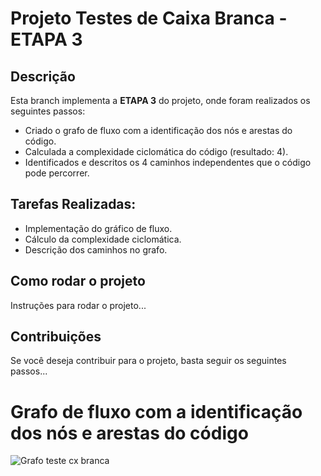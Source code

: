# Projeto Testes de Caixa Branca - ETAPA 3

## Descrição
Esta branch implementa a **ETAPA 3** do projeto, onde foram realizados os seguintes passos:

- Criado o grafo de fluxo com a identificação dos nós e arestas do código.
- Calculada a complexidade ciclomática do código (resultado: 4).
- Identificados e descritos os 4 caminhos independentes que o código pode percorrer.

## Tarefas Realizadas:
- Implementação do gráfico de fluxo.
- Cálculo da complexidade ciclomática.
- Descrição dos caminhos no grafo.

## Como rodar o projeto
Instruções para rodar o projeto...

## Contribuições
Se você deseja contribuir para o projeto, basta seguir os seguintes passos...

# Grafo de fluxo com a identificação dos nós e arestas do código

![Grafo teste cx branca](https://github.com/user-attachments/assets/1ae5eb63-8895-4360-9d68-9bb655068c74)


